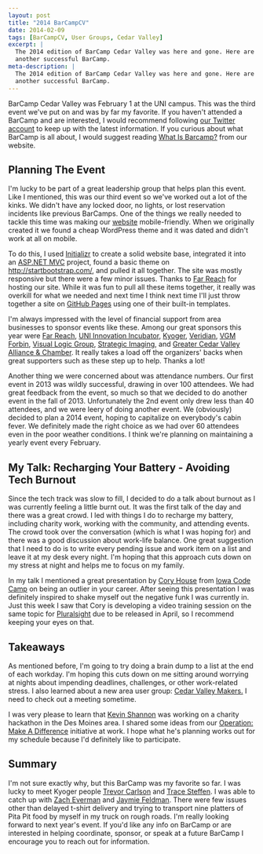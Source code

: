 ```yaml
---
layout: post
title: "2014 BarCampCV"
date: 2014-02-09
tags: [BarCampCV, User Groups, Cedar Valley]
excerpt: |
  The 2014 edition of BarCamp Cedar Valley was here and gone. Here are my thoughts on the event, my talk, and helping coordinate
  another successful BarCamp.
meta-description: |
  The 2014 edition of BarCamp Cedar Valley was here and gone. Here are my thoughts on the event, my talk, and helping coordinate
  another successful BarCamp.
---
```

<article itemscope itemtype="http://schema.org/BlogPosting">
<p>
	BarCamp Cedar Valley was February 1 at the UNI campus. This was the third event we've put on and was by far my favorite. If you haven't
	attended a BarCamp and are interested, I would recommend following <a href="https://twitter.com/barcampcv" target="_blank">our Twitter account</a> to keep up
	with the latest information. If you curious about what BarCamp is all about, I would suggest reading
	<a href="http://barcampcv.com/Home/About" target="blank">What Is Barcamp?</a> from our website.
</p>
<h2>Planning The Event</h2>
<p>
	I'm lucky to be part of a great leadership group that helps plan this event. Like I mentioned, this was our third event so we've worked
	out a lot of the kinks. We didn't have any locked door, no lights, or lost reservation incidents like previous BarCamps. One of the things
	we really needed to tackle this time was making our <a href="http://barcampcv.com" target="_blank">website</a> mobile-friendly. When we originally created
	it we found a cheap WordPress theme and it was dated and didn't work at all on mobile.
</p>
<p>
	To do this, I used <a href="http://www.initializr.com/" target="_blank">Initializr</a> to create a solid website base, integrated it into an
	<a href="https://github.com/FarReach/BarCampCV" target="_blank">ASP.NET MVC</a> project, found a basic theme on
	<a href="http://startbootstrap.com/" target="_blank">http://startbootstrap.com/</a>, and pulled it all together. The site was mostly
	responsive but there were a few minor issues. Thanks to <a href="http://www.farreachinc.com" target="_blank">Far Reach</a> for hosting our site.
	While it was fun to pull all these items together, it really was overkill for what we needed and next time I think next time I'll just
	throw together a site on <a href="http://pages.github.com/" target="_blank">GitHub Pages</a> using one of their built-in templates.
</p>
<p>
	I'm always impressed with the level of financial support from area businesses to sponsor events like these. Among our great sponsors this
	year were <a href="http://www.farreachinc.com" target="_blank">Far Reach</a>, <a href="http://www.uniincubator.com/" target="_blank">
	UNI Innovation Incubator</a>, <a href="http://kyoger.com/" target="_blank">Kyoger</a>, <a href="https://www.veridiancu.org/" target="_blank">Veridian</a>,
	<a href="http://vgmforbin.com" target="_blank">VGM Forbin</a>, <a href="http://vlgux.com/" target="_blank">Visual Logic Group</a>,
	<a href="http://www.strategic-imaging.com/" target="_blank">Strategic Imaging</a>, and
	<a href="http://cedarvalleyalliance.com/" target="_blank">Greater Cedar Valley Alliance & Chamber</a>. It really takes a load off the
	organizers' backs when great supporters such as these step up to help. Thanks a lot!
</p>
<p>
	Another thing we were concerned about was attendance numbers. Our first event in 2013 was wildly successful, drawing in over 100 attendees.
	We had great feedback from the event, so much so that we decided to do another event in the fall of 2013. Unfortunately the 2nd event
	only drew less than 40 attendees, and we were leery of doing another event. We (obviously) decided to plan a 2014 event, hoping to
	capitalize on everybody's cabin fever. We definitely made the right choice as we had over 60 attendees even in the poor weather
	conditions. I think we're planning on maintaining a yearly event every February.
</p>
<h2>My Talk: Recharging Your Battery - Avoiding Tech Burnout</h2>
<p>
	Since the tech track was slow to fill, I decided to do a talk about burnout as I was currently feeling a little burnt out. It was the first
	talk of the day and there was a great crowd. I led with things I do to recharge my battery, including charity work, working with the
	community, and attending events. The crowd took over the conversation (which is what I was hoping for) and there was a good discussion
	about work-life balance. One great suggestion that I need to do is to write every pending issue and work item on a list and leave
	it at my desk every night. I'm hoping that this approach cuts down on my stress at night and helps me to focus on my family.
</p>
<p>
	In my talk I mentioned a great presentation by <a href="https://twitter.com/housecor" target="_blank">Cory House</a> from
	<a href="http://www.iowacodecamp.com/" target="_blank">Iowa Code Camp</a> on being an outlier in your career. After seeing this
	presentation I was definitely inspired to shake myself out the negative funk I was currently in. Just this week
	I saw that Cory is developing a video training session on the same topic for
	<a href="http://pluralsight.com/training/" target="_blank">Pluralsight</a> due to be released in April, so I recommend keeping your
	eyes on that.
</p>
<h2>Takeaways</h2>
<p>
	As mentioned before, I'm going to try doing a brain dump to a list at the end of each workday. I'm hoping this cuts down on me sitting
	around worrying at nights about impending deadlines, challenges, or other work-related stress. I also learned about a new area user group:
	<a href="https://www.facebook.com/groups/CedarValleyMakers/" target="_blank">Cedar Valley Makers.</a> I need to check out a meeting sometime.
</p>
<p>
	I was very please to learn that <a href="https://twitter.com/kevin_s" target="_blank">Kevin Shannon</a> was working on a charity hackathon
	in the Des Moines area. I shared some ideas from our <a href="http://a.pgtb.me/65Z6Qb" target="_blank">Operation: Make A Difference</a>
	initiative at work. I hope what he's planning works out for my schedule because I'd definitely like to participate.
</p>
<h2>Summary</h2>
<p>
	I'm not sure exactly why, but this BarCamp was my favorite so far. I was lucky to meet Kyoger people
	<a href="https://twitter.com/trevorcarlson4" target="_blank">Trevor Carlson</a> and
	<a href="https://twitter.com/tracesteffen" target="_blank">Trace Steffen</a>. I was able to catch up with
	<a href="https://twitter.com/zpeverman" target="_blank">Zach Everman</a> and
	<a href="https://twitter.com/jaymief" target="_blank">Jaymie Feldman</a>. There were few issues other than delayed t-shirt delivery and trying to
	transport nine platters of Pita Pit food by myself in my truck on rough roads. I'm really looking forward to next year's event. If
	you'd like any info on BarCamp or are interested in helping coordinate, sponsor, or speak at a future BarCamp I encourage you to
	reach out for information.
</p>
</article>